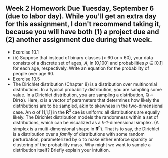 Week 2 Homework
Due Tuesday, September 6 (due to labor day).
While you'll get an extra day for this assignment, I don't recommend taking it, because you will have both (1) a project due and (2) another assignment due during that week.
--
* Exercise 10.1
 * (b) Suppose that instead of binary classes (> 60 or < 60), your data consists of a discrete set of ages, *A*, in [0,100] and probabilities *p* ∈ [0,1] for each age, respectively. Write an equation for the probability of people over age 60.  
* Exercise 10.5
* The Dirichlet distribution (Chapter 8) is a distribution over multinomial distributions.  In a typical probability distribution, you are sampling some value.  In a Dirichlet distribution, you are sampling a distribution, Q ~ Dir(**α**).  Here, α is a vector of parameters that determines how likely the distributions are to be sampled, akin to skewness in the two-dimensional case.  An α of [1,1,1] in the **R**<sup>3</sup> cae is uniform: all distributions are equally likely.   The Dirichlet distribution models the randomness within a set of distributions, which can be visualized as a *k-1*-dimensional simplex. (A simplex is a multi-dimensional shape in **R**<sup>n</sup>).  That is to say, the Dirichlet is a distribution over a *family* of distributions with some random perturbation, parameterized by α to make either enforce sparsity or clustering of the probability mass.  Why might we want to sample a distribution itself?  Briefly explain your intuition.
